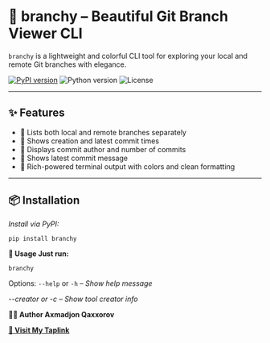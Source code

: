 # 🌿 branchy – Beautiful Git Branch Viewer CLI

`branchy` is a lightweight and colorful CLI tool for exploring your local and remote Git branches with elegance.

[![PyPI version](https://badge.fury.io/py/branchy.svg)](https://pypi.org/project/branchy/)
![Python version](https://img.shields.io/badge/python-3.7+-blue)
![License](https://img.shields.io/badge/license-MIT-green)

---

## ✨ Features

- 📍 Lists both local and remote branches separately
- 📅 Shows creation and latest commit times
- 👤 Displays commit author and number of commits
- 💬 Shows latest commit message
- 🌈 Rich-powered terminal output with colors and clean formatting

---

## 📦 Installation

*Install via PyPI:*

```
pip install branchy
```
**🚀 Usage Just run:**

```branchy```

Options:
```--help``` or ```-h``` – *Show help message*

*--creator or -c – Show tool creator info*

**👨‍💻 Author Axmadjon Qaxxorov**

**[🔗 Visit My Taplink](https://taplink.cc/itsqaxxorov)**

